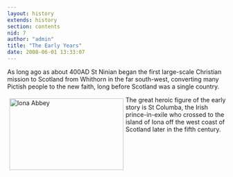 ```yaml
---
layout: history
extends: history
section: contents
nid: 7
author: "admin"
title: "The Early Years"
date: 2008-06-01 13:33:07
---
```


As long ago as about 400AD St Ninian began the first large-scale Christian mission to Scotland from Whithorn in the far south-west, converting many Pictish people to the new faith, long before Scotland was a single country.

<img alt="Iona Abbey" src="//www.eastneuktrinity.org.uk/sites/default/files/images/iona.jpg" style="width:263px;height:166px;margin:5px;float:left;" width="263" height="166" />The great heroic figure of the early story is St Columba, the Irish prince-in-exile who crossed to the island of Iona off the west coast of Scotland later in the fifth century.